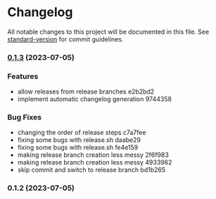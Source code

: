 # Changelog

All notable changes to this project will be documented in this file. See [standard-version](https://github.com/conventional-changelog/standard-version) for commit guidelines.

### [0.1.3](///compare/v0.1.2...v0.1.3) (2023-07-05)


### Features

* allow releases from release branches e2b2bd2
* implement automatic changelog generation 9744358


### Bug Fixes

* changing the order of release steps c7a7fee
* fixing some bugs with release.sh daabe29
* fixing some bugs with release.sh fe4e159
* making release branch creation less messy 2f6f983
* making release branch creation less messy 4933962
* skip commit and switch to release branch bd1b265

### 0.1.2 (2023-07-05)
